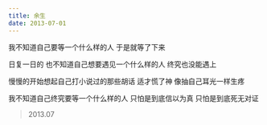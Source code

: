 ```yaml
---
title: 余生
date: 2013-07-01
---
```


我不知道自己要等一个什么样的人
于是就等了下来
<!--more-->
日复一日的
也不知道自己想要遇见一个什么样的人
终究也没能遇上

慢慢的开始想起自己打小说过的那些胡话
适才慌了神
像抽自己耳光一样生疼

我不知道自己终究要等一个什么样的人
只怕是到底信以为真
只怕是到底死无对证

> 2013.07